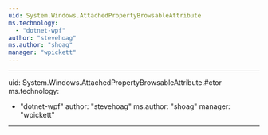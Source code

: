 ```yaml
---
uid: System.Windows.AttachedPropertyBrowsableAttribute
ms.technology: 
  - "dotnet-wpf"
author: "stevehoag"
ms.author: "shoag"
manager: "wpickett"
---
```


---
uid: System.Windows.AttachedPropertyBrowsableAttribute.#ctor
ms.technology: 
  - "dotnet-wpf"
author: "stevehoag"
ms.author: "shoag"
manager: "wpickett"
---
